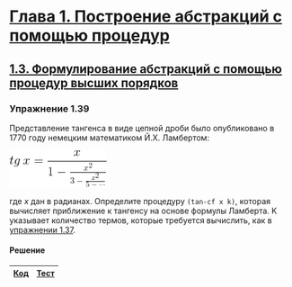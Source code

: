 # [Глава 1. Построение абстракций с помощью процедур](index.md#Глава-1-Построение-абстракций-с-помощью-процедур)
## [1.3. Формулирование абстракций с помощью процедур высших порядков](index.md#13-Формулирование-абстракций-с-помощью-процедур-высших-порядков)

### Упражнение 1.39
Представление тангенса в виде цепной дроби было опубликовано в 1770 году немецким
математиком Й.Х. Ламбертом:

![Alt text](../../images/chapter01/exercise_1_39.gif)

где _x_ дан в радианах. Определите процедуру `(tan-cf x k)`, которая вычисляет
приближение к тангенсу на основе формулы Ламберта. K указывает количество термов,
которые требуется вычислить, как в [упражнении 1.37](exercise_1_22.md#Упражнение-122).

#### Решение
[Код](../../src/chapter01/exercise_1_39.rkt) | [Тест](../../test/chapter01/test_exercise_1_39.rkt)
--- | ---

